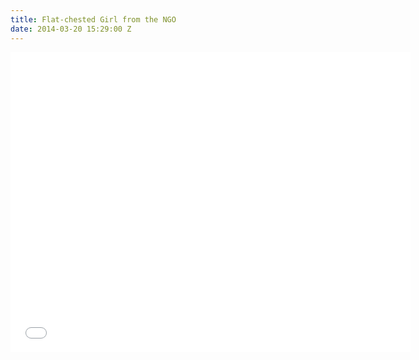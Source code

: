 ```yaml
---
title: Flat-chested Girl from the NGO
date: 2014-03-20 15:29:00 Z
---
```


<iframe width="640" height="480" src="//www.youtube.com/embed/WLiQs8Ha-Lc?rel=0&start=23" frameborder="0" allowfullscreen></iframe>
